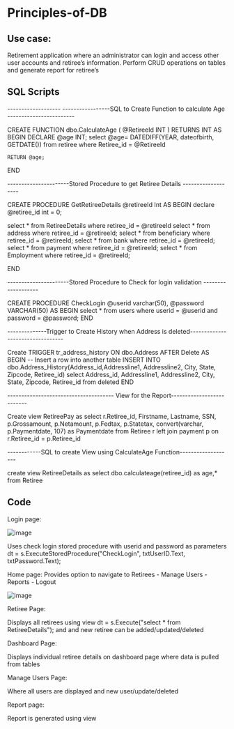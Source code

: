 # Principles-of-DB
##  Use case: 
Retirement application where an administrator can login and access other user accounts and retiree’s information. Perform CRUD operations on tables and generate report for retiree’s

## SQL Scripts
------------------- -----------------SQL to Create Function to calculate Age ------------------------

CREATE FUNCTION dbo.CalculateAge
(
    @RetireeId INT
)
RETURNS INT
AS
BEGIN
    DECLARE @age INT;
    select @age= DATEDIFF(YEAR, dateofbirth, GETDATE()) from retiree where Retiree_id = @RetireeId    
   
    
    RETURN @age;
END

----------------------Stored Procedure to get Retiree Details -------------------

CREATE PROCEDURE GetRetireeDetails 
    @retireeId Int
AS
BEGIN
declare @retiree_id int = 0;

   
select * from RetireeDetails where retiree_id = @retireeId
select * from address where retiree_id = @retireeId;
select * from beneficiary where retiree_id = @retireeId;
select * from bank where retiree_id = @retireeId;
select * from payment where retiree_id = @retireeId;
select * from Employment where retiree_id = @retireeId;

END

----------------------Stored Procedure to Check for login validation -------------------


CREATE PROCEDURE CheckLogin
    @userid varchar(50),
    @password VARCHAR(50)
AS
BEGIN
    select * from users where userid = @userid and password = @password;
END


--------------Trigger to Create History when Address is deleted---------------------------------

Create TRIGGER tr_address_history
ON dbo.Address
AFTER Delete
AS
BEGIN
  -- Insert a row into another table
  INSERT INTO dbo.Address_History(Address_id,Addressline1, Addressline2, City, State, Zipcode, Retiree_id)
  select Address_id, Addressline1, Addressline2, City, State, Zipcode, Retiree_id from deleted
END

-------------------------------------- View for the Report--------------------------

Create view RetireePay
as
select r.Retiree_id, Firstname, Lastname, SSN, p.Grossamount, p.Netamount, p.Fedtax, p.Statetax, convert(varchar, p.Paymentdate, 107) as Paymentdate
from Retiree r left join payment p on r.Retiree_id = p.Retiree_id

------------SQL to create View using CalculateAge Function-------------------

create view RetireeDetails
as select dbo.calculateage(retiree_id) as age,* from Retiree


## Code
Login page:

![image](https://user-images.githubusercontent.com/78456642/236635142-a0168927-df3d-4f2f-aed0-32339ce32350.png)

Uses check login stored procedure with userid and password as parameters
 dt = s.ExecuteStoredProcedure("CheckLogin", txtUserID.Text, txtPassword.Text);
 

Home page:
Provides option to navigate to Retirees - Manage Users - Reports - Logout

![image](https://user-images.githubusercontent.com/78456642/236635181-e2c48a08-272d-4e39-9571-22b737cd62f5.png)

Retiree Page:

Displays all retirees using view  dt = s.Execute("select * from RetireeDetails"); and and new retiree can be added/updated/deleted

Dashboard Page:

Displays individual retiree details on dashboard page where data is pulled from tables

Manage Users Page:

Where all users are displayed and new user/update/deleted

Report page:

Report is generated using view












